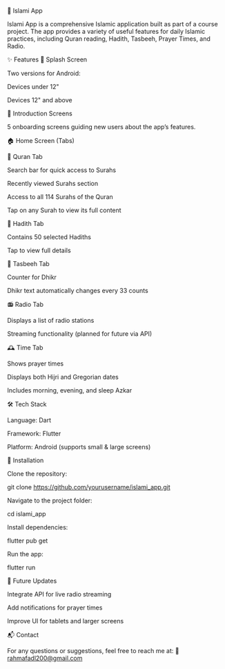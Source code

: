 🕌 Islami App

Islami App is a comprehensive Islamic application built as part of a course project.
The app provides a variety of useful features for daily Islamic practices, including Quran reading, Hadith, Tasbeeh, Prayer Times, and Radio.

✨ Features
📱 Splash Screen

Two versions for Android:

Devices under 12"

Devices 12" and above

🧭 Introduction Screens

5 onboarding screens guiding new users about the app’s features.

🏠 Home Screen (Tabs)

📖 Quran Tab

Search bar for quick access to Surahs

Recently viewed Surahs section

Access to all 114 Surahs of the Quran

Tap on any Surah to view its full content

📜 Hadith Tab

Contains 50 selected Hadiths

Tap to view full details

🔢 Tasbeeh Tab

Counter for Dhikr

Dhikr text automatically changes every 33 counts

📻 Radio Tab

Displays a list of radio stations

Streaming functionality (planned for future via API)

🕰 Time Tab

Shows prayer times

Displays both Hijri and Gregorian dates

Includes morning, evening, and sleep Azkar

🛠 Tech Stack

Language: Dart

Framework: Flutter

Platform: Android (supports small & large screens)

🚀 Installation

Clone the repository:

git clone https://github.com/yourusername/islami_app.git


Navigate to the project folder:

cd islami_app


Install dependencies:

flutter pub get


Run the app:

flutter run

🔮 Future Updates

Integrate API for live radio streaming

Add notifications for prayer times

Improve UI for tablets and larger screens

📬 Contact

For any questions or suggestions, feel free to reach me at:
📧 rahmafadl200@gmail.com
